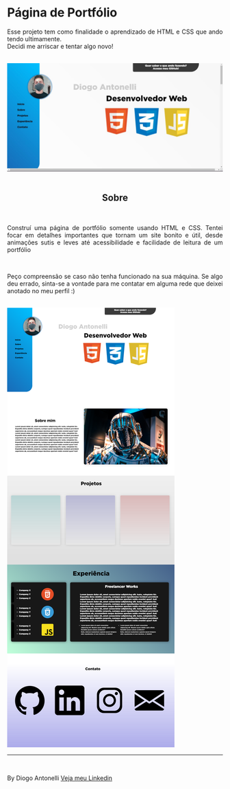 # Página de Portfólio

<p align="justify"> Esse projeto tem como finalidade o aprendizado de HTML e CSS que ando tendo ultimamente.
<br>Decidi me arriscar e tentar algo novo!</p>
<br>

<img alt="Readme" title="Readme" src="./Screenshot-tela.jpg">
<br>
<br>

<h2 align="center">Sobre</h2>
<br>

<p align="justify">Construí uma página de portfólio somente usando HTML e CSS. Tentei focar em detalhes importantes que tornam um site bonito e útil, desde animações sutis e leves até acessibilidade e facilidade de leitura de um portfólio</p>
<br>

<p align="justify">Peço compreensão se caso não tenha funcionado na sua máquina. Se algo deu errado, sinta-se a vontade para me contatar em alguma rede que deixei anotado no meu perfil :)</p>
<br>

<img alt="Readme" title="Readme" src="./Screenshot-tela-inteira.png">

---
<br>

By Diogo Antonelli [Veja meu Linkedin](https://www.linkedin.com/in/diogo-antonelli-71351a213/)